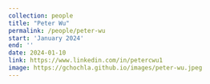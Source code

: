 ```yaml
---
collection: people
title: "Peter Wu"
permalink: /people/peter-wu
start: 'January 2024'
end: ''
date: 2024-01-10
link: https://www.linkedin.com/in/petercwu1
image: https://gchochla.github.io/images/peter-wu.jpeg
---
```

